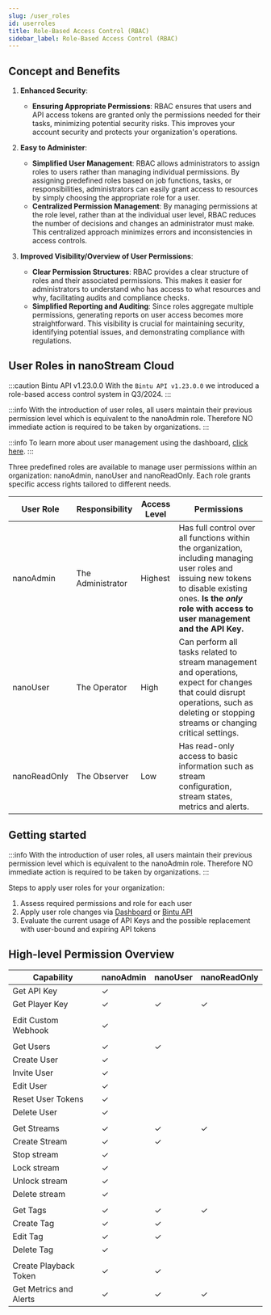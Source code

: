 ```yaml
---
slug: /user_roles
id: userroles
title: Role-Based Access Control (RBAC)
sidebar_label: Role-Based Access Control (RBAC)
---
```


## Concept and Benefits

1. **Enhanced Security**:
   - **Ensuring Appropriate Permissions**: RBAC ensures that users and API access tokens are granted only the permissions needed for their tasks, minimizing potential security risks. This improves your account security and protects your organization's operations.

2. **Easy to Administer**:
   - **Simplified User Management**: RBAC allows administrators to assign roles to users rather than managing individual permissions. By assigning predefined roles based on job functions, tasks, or responsibilities, administrators can easily grant access to resources by simply choosing the appropriate role for a user.
   - **Centralized Permission Management**: By managing permissions at the role level, rather than at the individual user level, RBAC reduces the number of decisions and changes an administrator must make. This centralized approach minimizes errors and inconsistencies in access controls.

3. **Improved Visibility/Overview of User Permissions**:
   - **Clear Permission Structures**: RBAC provides a clear structure of roles and their associated permissions. This makes it easier for administrators to understand who has access to what resources and why, facilitating audits and compliance checks.
   - **Simplified Reporting and Auditing**: Since roles aggregate multiple permissions, generating reports on user access becomes more straightforward. This visibility is crucial for maintaining security, identifying potential issues, and demonstrating compliance with regulations.

## User Roles in nanoStream Cloud

:::caution Bintu API v1.23.0.0
With the `Bintu API v1.23.0.0` we introduced a role-based access control system in Q3/2024.
:::

:::info
With the introduction of user roles, all users maintain their previous permission level which is equivalent to the <span className="role role-admin">nanoAdmin</span> role. Therefore NO immediate action is required to be taken by organizations.
:::

:::info
To learn more about user management using the dashboard, [click here](../cloud-frontend-v3/Dashboard_User_Roles.md).
:::

Three predefined roles are available to manage user permissions within an organization: <span className="role role-admin">nanoAdmin</span>, <span className="role role-user">nanoUser</span> and <span className="role role-readonly">nanoReadOnly</span>. Each role grants specific access rights tailored to different needs.

| User Role | Responsibility | Access Level | Permissions |
|---|---|---|---|
| <span className="role role-admin">nanoAdmin</span> | The Administrator  | Highest  | Has full control over all functions within the organization, including managing user roles and issuing new tokens to disable existing ones. **Is the *only* role with access to user management and the API Key.** |
| <span className="role role-user">nanoUser</span>    | The Operator  | High  | Can perform all tasks related to stream management and operations, expect for changes that could disrupt operations, such as deleting or stopping streams or changing critical settings. |
| <span className="role role-readonly">nanoReadOnly</span>| The Observer  | Low  | Has read-only access to basic information such as stream configuration, stream states, metrics and alerts. |

## Getting started

:::info
With the introduction of user roles, all users maintain their previous permission level which is equivalent to the <span className="role role-admin">nanoAdmin</span> role. Therefore NO immediate action is required to be taken by organizations.
:::

Steps to apply user roles for your organization:
1. Assess required permissions and role for each user
2. Apply user role changes via [Dashboard](../cloud-frontend-v3/Dashboard_User_Roles.md) or [Bintu API]()
3. Evaluate the current usage of API Keys and the possible replacement with user-bound and expiring API tokens

## High-level Permission Overview

| Capability | nanoAdmin | nanoUser | nanoReadOnly |
|---|---|---|---|
| Get API Key | ✓ |  |  |
| Get Player Key | ✓ | ✓ | ✓ |
|  |  |  |  |
| Edit Custom Webhook | ✓ |  |  |
|  |  |  |  |
| Get Users | ✓ | ✓ |  |
| Create User | ✓ |  |  |
| Invite User | ✓ |  |  |
| Edit User | ✓ |  |  |
| Reset User Tokens | ✓ |  |  |
| Delete User | ✓ |  |  |
|  |  |  |  |
| Get Streams | ✓ | ✓ | ✓ |
| Create Stream | ✓ | ✓ |  |
| Stop stream | ✓ |  |  |
| Lock stream | ✓ |  |  |
| Unlock stream | ✓ |  |  |
| Delete stream | ✓ |  |  |
|  |  |  |  |
| Get Tags | ✓ | ✓ | ✓ |
| Create Tag | ✓ | ✓ |  |
| Edit Tag | ✓ | ✓ |  |
| Delete Tag | ✓ |  |  |
|  |  |  |  |
| Create Playback Token | ✓ | ✓ |  |
| Get Metrics and Alerts | ✓ | ✓ | ✓ |

